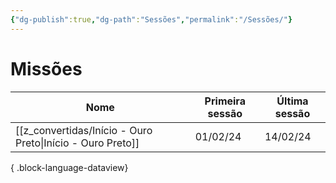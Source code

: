 ```yaml
---
{"dg-publish":true,"dg-path":"Sessões","permalink":"/Sessões/"}
---
```



# Missões
| Nome                                                          | Primeira sessão | Última sessão |
| ------------------------------------------------------------- | --------------- | ------------- |
| [[z_convertidas/Início - Ouro Preto\|Início - Ouro Preto]] | 01/02/24        | 14/02/24      |

{ .block-language-dataview}

